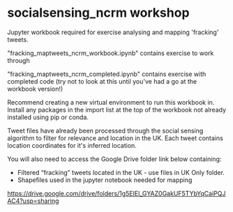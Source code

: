 # socialsensing_ncrm workshop

Jupyter workbook required for exercise analysing and mapping 'fracking' tweets.

"fracking_maptweets_ncrm_workbook.ipynb" contains exercise to work through

"fracking_maptweets_ncrm_completed.ipynb" contains exercise with completed code (try not to look at this until you've had a go at the workbook version!)

Recommend creating a new virtual environment to run this workbook in.
Install any packages in the import list at the top of the workbook not already installed using pip or conda.

Tweet files have already been processed through the social sensing algorithm to filter for relevance and location in the UK. Each tweet contains location coordinates for it's inferred location.

You will also need to access the Google Drive folder link below containing:
- Filtered “fracking” tweets located in the UK - use files in UK Only folder.
- Shapefiles used in the jupyter notebook needed for mapping

https://drive.google.com/drive/folders/1g5EIEl_GYAZ0GakUF5TYbYqCaiPQJAC4?usp=sharing 
